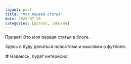```yaml
---
layout: post
title: "Моя первая статья"
date: 2025-07-26
categories: [футбол, события]
---
```


Привет! Это моя первая статья в блоге.

Здесь я буду делиться новостями и мыслями о футболе.

⚽ Надеюсь, будет интересно!
